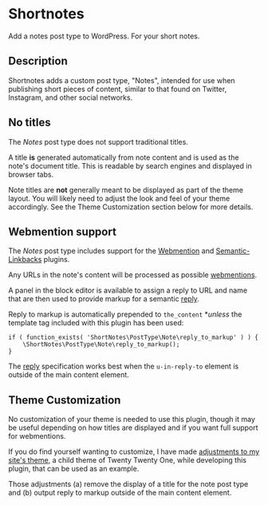 # Shortnotes

Add a notes post type to WordPress. For your short notes.

## Description ##

Shortnotes adds a custom post type, "Notes", intended for use when publishing short pieces of content, similar to that found on Twitter, Instagram, and other social networks.

## No titles

The *Notes* post type does not support traditional titles.

A title **is** generated automatically from note content and is used as the note's document title. This is readable by search engines and displayed in browser tabs.

Note titles are **not** generally meant to be displayed as part of the theme layout. You will likely need to adjust the look and feel of your theme accordingly. See the Theme Customization section below for more details.

## Webmention support

The *Notes* post type includes support for the [Webmention](https://wordpress.org/plugins/webmention/) and [Semantic-Linkbacks](https://wordpress.org/plugins/semantic-linkbacks/) plugins.

Any URLs in the note's content will be processed as possible [webmentions](https://indieweb.org/webmention).

A panel in the block editor is available to assign a reply to URL and name that are then used to provide markup for a semantic [reply](https://indieweb.org/reply).

Reply to markup is automatically prepended to `the_content` **unless* the template tag included with this plugin has been used:

	if ( function_exists( 'ShortNotes\PostType\Note\reply_to_markup' ) ) {
		\ShortNotes\PostType\Note\reply_to_markup();
	}

The [reply](https://indieweb.org/reply) specification works best when the `u-in-reply-to` element is outside of the main content element.

## Theme Customization

No customization of your theme is needed to use this plugin, though it may be useful depending on how titles are displayed and if you want full support for webmentions.

If you do find yourself wanting to customize, I have made [adjustments to my site's theme](https://github.com/jeremyfelt/writemore/blob/0b344cc9613b1ed011cba13cb3c09376def596fc/template-parts/content/content-single.php#L16-L36), a child theme of Twenty Twenty One, while developing this plugin, that can be used as an example.

Those adjustments (a) remove the display of a title for the note post type and (b) output reply to markup outside of the main content element.
